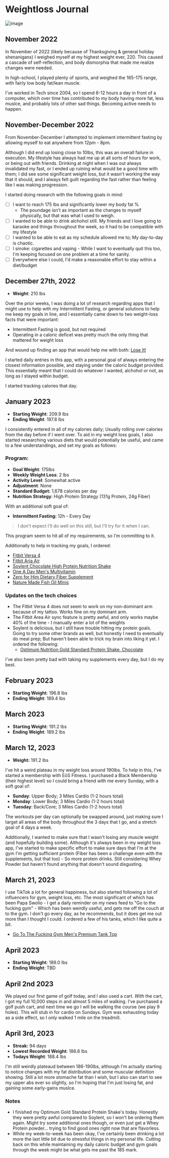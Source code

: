 # Weightloss Journal

![image](https://user-images.githubusercontent.com/6037730/229620672-2c7385cb-cae9-4958-b4e8-f13e0bc8badf.png)

## November 2022

In November of 2022 (likely because of Thanksgiving & general holiday shenanigans) I weighed myself at my highest weight ever, 220.
This caused a cascade of self-reflection, and body dismorphia that made me realize changes were needed.

In high-school, I played plenty of sports, and weighed the 165-175 range, with fairly low body fat/lean muscle.

I've worked in Tech since 2004, so I spend 6-12 hours a day in front of a computer, which over time has contributed to my body
having more fat, less muslce, and probably lots of other sad things. Becoming active needs to happen.

## November-December 2022

From November-December I attempted to implement intermittent fasting by allowing myself to eat anywhere from 12pm - 8pm.

Although I did end up losing close to 10lbs, this was an overall failure in execution. My lifestyle has always had me up at all
sorts of hours for work, or being out with friends. Drinking at night when I was out always invalidated my fast, or I ended up
ruining what would be a good time with them; I did see some significant weight loss, but it wasn't working the way that it should,
and I always felt guilt regarding the fast rather than feeling like I was making progression.

I started doing research with the following goals in mind:

- [ ] I want to reach 175 lbs and significantly lower my body fat %
  - The poundage isn't as important as the changes to myself physically, but that was what I used to weigh.
- [ ] I wanted to be able to drink alchohol still. My friends and I love going to karaoke and things throughout the week, so it had to be compatible with my lifestyle
- [ ] I wanted to be able to eat as my schedule allowed me to; My day-to-day is chaotic.
- [ ] I smoke: cigarettes and vaping - While I want to eventually quit this too, I'm keeping focused on one problem at a time for sanity.
- [ ] Everywhere else I could, I'd make a reasonable effort to stay within a diet/budget

## December 27th, 2022

- __Weight__: 210 lbs

Over the prior weeks, I was doing a lot of research regarding apps that I might use to help with my Intermittent Fasting, or
general solutions to help me keep my goals in line, and I essentially came down to two weight-loss facts that were important:

- Intermittent Fasting is good, but not required
- Operating in a caloric deficet was pretty much the only thing that mattered for weight loss

And wound up finding an app that would help me with both: [Lose It!](https://www.loseit.com/)

I started daily entries in this app, with a personal goal of always entering the closest information possible, and staying under
the caloric budget provided. This essentially meant that I could do whatever I wanted, alchohol or not, as long as I stayed within
budget.

I started tracking calories that day.

## January 2023

- __Starting Weight__: 209.9 lbs
- __Ending Weight__: 197.8 lbs

I consistently entered in all of my calories daily; Usually rolling over calories from the day before if I went over. To
aid in my weight loss goals, I also started researching various diets that would potentially be useful, and came to a few
understandings, and set my goals as follows:

### Program:

- __Goal Weight__: 175lbs
- __Weekly Weight Loss__: 2 lbs
- __Activity Level__: Somewhat active
- __Adjustment__: None
- __Standard Budget:__ 1,678 calories per day
- __Nutrition Strategy__: High Protein Strategy (131g Protein, 24g Fiber)

With an additional soft goal of:

- __Intermittent Fasting:__ 12h - Every Day

> I don't expect I'll do well on this still, but I'll try for it when I can.

This program seem to hit all of my requirements, so I'm committing to it.

Additionally to help in tracking my goals, I ordered:

- [Fitbit Versa 4](https://www.fitbit.com/global/us/products/smartwatches/versa4)
- [Fitbit Aria Air](https://www.fitbit.com/global/us/products/scales/aria-air?sku=203BK)
- [Soylent Chocolate High Protein Nutrition Shake](https://soylent.com/products/soylent-complete-protein-chocolate)
- [One A Day Men's Multivitamin](https://www.amazon.com/gp/product/B001F71XAI/)
- [Zero for Him Dietary Fiber Supplement](https://www.amazon.com/gp/product/B074DPWKJV/)
- [Nature Made Fish Oil Minis](https://www.amazon.com/gp/product/B09SRB8BXP/)

### Updates on the tech choices

- The Fitbit Versa 4 does not seem to work on my non-dominant arm because of my tattoo. Works fine on my dominant arm.
- The Fitbit Area Air sync feature is pretty awful, and only works maybe 40% of the time - I manually enter a lot of the weights
- Soylent is delicious, but I still have trouble hitting my protein goals. Going to try some other brands as well, but honestly
  I need to eventually do meal prep; But haven't been able to trick my brain into liking it yet. I ordered the following:
  - [Optimum Nutrition Gold Standard Protein Shake, Chocolate](https://www.amazon.com/gp/product/B09V1S9168/)

I've also been pretty bad with taking my supplements every day, but I do my best.

## February 2023

- __Starting Weight__: 196.8 lbs
- __Ending Weight__: 189.4 lbs

## March 2023

- __Starting Weight__: 191.2 lbs
- __Ending Weight__: 189.2 lbs

## March 12, 2023

- __Weight:__ 191.2 lbs

I've hit a weird plateau in my weight loss around 190lbs. To help in this, I've started a membership with EōS Fitness.
I purchased a Black Membership (their highest level) so I could bring a friend with me every Sunday, with a soft goal
of:

- __Sunday__: Upper Body; 3 Miles Cardio (1-2 hours total)
- __Monday__: Lower Body; 3 Miles Cardio (1-2 hours total)
- __Tuesday__: Back/Core; 3 Miles Cardio (1-2 hours total)

The workouts per day can optionally be swapped around, just making sure I target all areas of the body throughout the 3
days that I go, and a stretch goal of 4 days a week.

Additionally, I wanted to make sure that I wasn't losing any muscle weight (and hopefully building some). Although it's
always been in my weight loss app, I've started to make specific effort to make sure days that I'm at the gym I'm getting
sufficient protein (Fiber has been a challenge even with the supplements, but that too) - So more protein drinks. Still
considering Whey Powder but haven't found anything that doesn't sound disgusting.

## March 21, 2023

I use TikTok a lot for general happiness, but also started following a lot of influencers for gym, weight loss, etc. The
most significant of which has been Papa Swolio - I get a daily reminder on my news feed to "Go to the fucking gym" - Which
has been weirdly useful, and gets me off the couch at to the gym. I don't go every day, as he recommends, but it does get
me out more than I thought I could. I ordered a few of his tanks, which I like quite a bit.

- [Go To The Fucking Gym Men's Premium Tank Top](https://papaswolio.com/products/go-to-the-f-cking-gym-men-s-premium-tank-top-1)

## April 2023

- __Starting Weight__: 189.0 lbs
- __Ending Weight__: TBD

## April 2nd 2023

We played our first game of golf today, and I also used a cart. _With_ the cart, I got my full 10,000 steps in and almost
5 miles of walking. I've purchased a golf push cart, and next time we go I will be walking the course (we play 9 holes).
This will stub in for cardio on Sundays. Gym was exhausting today as a side effect, so I only walked 1 mile on the treadmill.

## April 3rd, 2023

- __Streak:__ 94 days
- __Lowest Recorded Weight__: 186.6 lbs
- __Todays Weight__: 188.4 lbs

I'm still weirdly plateaud between 186-190lbs, although I'm actually starting to notice changes with my fat distribution and
some muscular definition showing. Still a lot more stomache fat than I wish, but I also can start to see my upper abs ever
so slightly, so I'm hoping that I'm just losing fat, and gaining some early-gains muslce.

### Notes

- I finished my Optimum Gold Standard Protein Shake's today. Honestly they were pretty awful compared to Soylent, so I won't
  be ordering them again. Might try some additional ones though, or even just get a Whey Protein powder... trying to find good
  ones right now that are flavorless.
- While my week-to-week has been okay, I've certainly been drinking a lot more the last little bit due to stressful things in my
  personal life. Cutting back on this while maintaining my daily caloric budget and gym goals through the week might be what gets
  me past the 185 mark.
